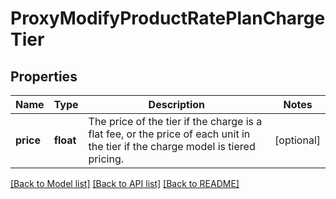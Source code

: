 # ProxyModifyProductRatePlanChargeTier

## Properties
Name | Type | Description | Notes
------------ | ------------- | ------------- | -------------
**price** | **float** | The price of the tier if the charge is a flat fee, or the price of each unit in the tier if the charge model is tiered pricing.  | [optional] 

[[Back to Model list]](../README.md#documentation-for-models) [[Back to API list]](../README.md#documentation-for-api-endpoints) [[Back to README]](../README.md)


